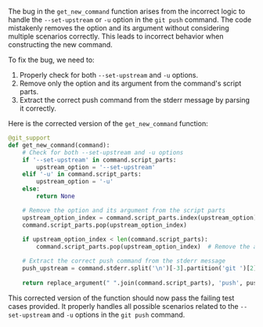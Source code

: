 The bug in the `get_new_command` function arises from the incorrect logic to handle the `--set-upstream` or `-u` option in the `git push` command. The code mistakenly removes the option and its argument without considering multiple scenarios correctly. This leads to incorrect behavior when constructing the new command.

To fix the bug, we need to:
1. Properly check for both `--set-upstream` and `-u` options.
2. Remove only the option and its argument from the command's script parts.
3. Extract the correct push command from the stderr message by parsing it correctly.

Here is the corrected version of the `get_new_command` function:

```python
@git_support
def get_new_command(command):
    # Check for both --set-upstream and -u options
    if '--set-upstream' in command.script_parts:
        upstream_option = '--set-upstream'
    elif '-u' in command.script_parts:
        upstream_option = '-u'
    else:
        return None

    # Remove the option and its argument from the script parts
    upstream_option_index = command.script_parts.index(upstream_option)
    command.script_parts.pop(upstream_option_index)
    
    if upstream_option_index < len(command.script_parts):
        command.script_parts.pop(upstream_option_index)  # Remove the argument as well

    # Extract the correct push command from the stderr message
    push_upstream = command.stderr.split('\n')[-3].partition('git ')[2].strip()
    
    return replace_argument(" ".join(command.script_parts), 'push', push_upstream)
```

This corrected version of the function should now pass the failing test cases provided. It properly handles all possible scenarios related to the `--set-upstream` and `-u` options in the `git push` command.